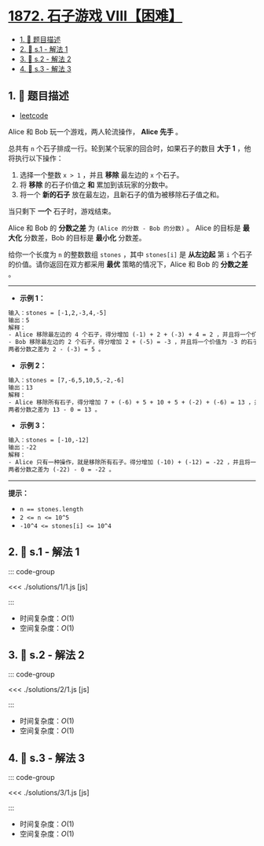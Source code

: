 # [1872. 石子游戏 VIII【困难】](https://github.com/tnotesjs/TNotes.leetcode/tree/main/notes/1872.%20%E7%9F%B3%E5%AD%90%E6%B8%B8%E6%88%8F%20VIII%E3%80%90%E5%9B%B0%E9%9A%BE%E3%80%91)

<!-- region:toc -->

- [1. 📝 题目描述](#1--题目描述)
- [2. 🎯 s.1 - 解法 1](#2--s1---解法-1)
- [3. 🎯 s.2 - 解法 2](#3--s2---解法-2)
- [4. 🎯 s.3 - 解法 3](#4--s3---解法-3)

<!-- endregion:toc -->

## 1. 📝 题目描述

- [leetcode](https://leetcode.cn/problems/stone-game-viii/)

Alice 和 Bob 玩一个游戏，两人轮流操作， **Alice 先手** 。

总共有 `n` 个石子排成一行。轮到某个玩家的回合时，如果石子的数目 **大于 1** ，他将执行以下操作：

1. 选择一个整数 `x > 1` ，并且 **移除** 最左边的 `x` 个石子。
2. 将 **移除** 的石子价值之 **和** 累加到该玩家的分数中。
3. 将一个 **新的石子** 放在最左边，且新石子的值为被移除石子值之和。

当只剩下 **一个** 石子时，游戏结束。

Alice 和 Bob 的 **分数之差** 为 `(Alice 的分数 - Bob 的分数)` 。 Alice 的目标是 **最大化** 分数差，Bob 的目标是 **最小化** 分数差。

给你一个长度为 `n` 的整数数组 `stones` ，其中 `stones[i]` 是 **从左边起** 第 `i` 个石子的价值。请你返回在双方都采用 **最优** 策略的情况下，Alice 和 Bob 的 **分数之差** 。

---

- **示例 1：**

```txt
输入：stones = [-1,2,-3,4,-5]
输出：5
解释：
- Alice 移除最左边的 4 个石子，得分增加 (-1) + 2 + (-3) + 4 = 2 ，并且将一个价值为 2 的石子放在最左边。stones = [2,-5] 。
- Bob 移除最左边的 2 个石子，得分增加 2 + (-5) = -3 ，并且将一个价值为 -3 的石子放在最左边。stones = [-3] 。
两者分数之差为 2 - (-3) = 5 。
```

- **示例 2：**

```txt
输入：stones = [7,-6,5,10,5,-2,-6]
输出：13
解释：
- Alice 移除所有石子，得分增加 7 + (-6) + 5 + 10 + 5 + (-2) + (-6) = 13 ，并且将一个价值为 13 的石子放在最左边。stones = [13] 。
两者分数之差为 13 - 0 = 13 。
```

- **示例 3：**

```txt
输入：stones = [-10,-12]
输出：-22
解释：
- Alice 只有一种操作，就是移除所有石子。得分增加 (-10) + (-12) = -22 ，并且将一个价值为 -22 的石子放在最左边。stones = [-22] 。
两者分数之差为 (-22) - 0 = -22 。
```

---

**提示：**

- `n == stones.length`
- `2 <= n <= 10^5`
- `-10^4 <= stones[i] <= 10^4`

## 2. 🎯 s.1 - 解法 1

::: code-group

<<< ./solutions/1/1.js [js]

:::

- 时间复杂度：$O(1)$
- 空间复杂度：$O(1)$

## 3. 🎯 s.2 - 解法 2

::: code-group

<<< ./solutions/2/1.js [js]

:::

- 时间复杂度：$O(1)$
- 空间复杂度：$O(1)$

## 4. 🎯 s.3 - 解法 3

::: code-group

<<< ./solutions/3/1.js [js]

:::

- 时间复杂度：$O(1)$
- 空间复杂度：$O(1)$
